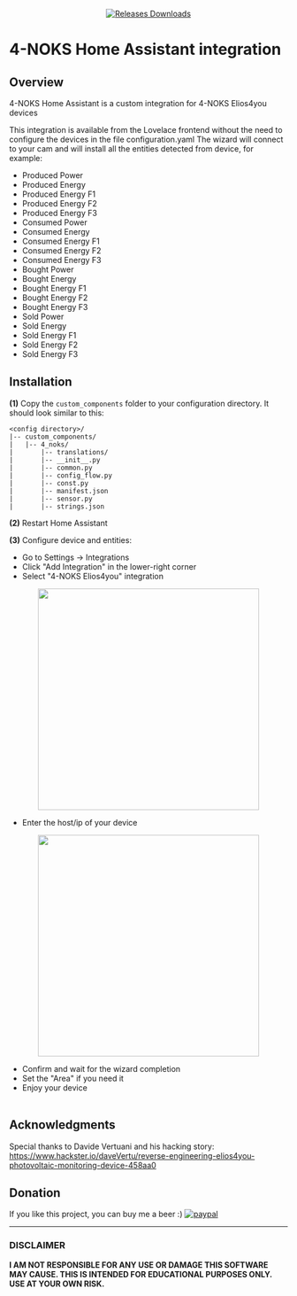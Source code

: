 <p align="center">
        <a target="_blank" href="https://github.com/roleoroleo/4-noks_ha_integration/releases">
                <img src="https://img.shields.io/github/downloads/roleoroleo/4-noks_ha_integration/total.svg" alt="Releases Downloads">
        </a>
</p>

# 4-NOKS Home Assistant integration

## Overview
4-NOKS Home Assistant is a custom integration for 4-NOKS Elios4you devices
<br>

This integration is available from the Lovelace frontend without the need to configure the devices in the file configuration.yaml
The wizard will connect to your cam and will install all the entities detected from device, for example:
- Produced Power
- Produced Energy
- Produced Energy F1
- Produced Energy F2
- Produced Energy F3
- Consumed Power
- Consumed Energy
- Consumed Energy F1
- Consumed Energy F2
- Consumed Energy F3
- Bought Power
- Bought Energy
- Bought Energy F1
- Bought Energy F2
- Bought Energy F3
- Sold Power
- Sold Energy
- Sold Energy F1
- Sold Energy F2
- Sold Energy F3


## Installation
**(1)** Copy the  `custom_components` folder to your configuration directory.
It should look similar to this:
```
<config directory>/
|-- custom_components/
|   |-- 4_noks/
|       |-- translations/
|       |-- __init__.py
|       |-- common.py
|       |-- config_flow.py
|       |-- const.py
|       |-- manifest.json
|       |-- sensor.py
|       |-- strings.json
```
**(2)** Restart Home Assistant

**(3)** Configure device and entities:
- Go to Settings -> Integrations
- Click "Add Integration" in the lower-right corner
- Select "4-NOKS Elios4you" integration
<p align="center">
<img src="https://user-images.githubusercontent.com/39277388/147362185-a1ac9b12-9c23-4b27-b8e2-9100834fbdd6.png" width="400">
</p>

- Enter the host/ip of your device
<p align="center">
<img src="https://user-images.githubusercontent.com/39277388/147362239-4c43ee48-7e5d-404c-bf9c-8f8a3fa6e338.png" width="400">
</p>

- Confirm and wait for the wizard completion
- Set the "Area" if you need it
- Enjoy your device
<br><br>


## Acknowledgments
Special thanks to Davide Vertuani and his hacking story:
https://www.hackster.io/daveVertu/reverse-engineering-elios4you-photovoltaic-monitoring-device-458aa0


## Donation
If you like this project, you can buy me a beer :) 
[![paypal](https://www.paypalobjects.com/en_US/i/btn/btn_donateCC_LG.gif)](https://www.paypal.com/cgi-bin/webscr?cmd=_donations&business=JBYXDMR24FW7U&currency_code=EUR&source=url)

---
### DISCLAIMER
**I AM NOT RESPONSIBLE FOR ANY USE OR DAMAGE THIS SOFTWARE MAY CAUSE. THIS IS INTENDED FOR EDUCATIONAL PURPOSES ONLY. USE AT YOUR OWN RISK.**
